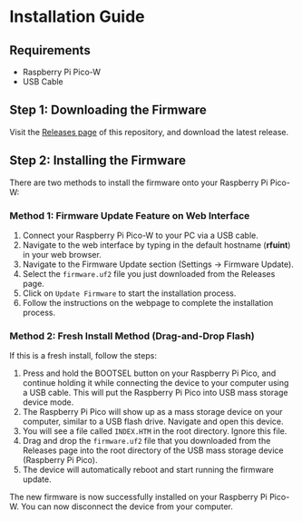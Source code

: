 # Installation Guide

## Requirements

- Raspberry Pi Pico-W
- USB Cable

## Step 1: Downloading the Firmware

Visit the [Releases page](https://github.com/Papa-DMan/pico_rfu/releases) of this repository, and download the latest release.

## Step 2: Installing the Firmware

There are two methods to install the firmware onto your Raspberry Pi Pico-W:

### Method 1: Firmware Update Feature on Web Interface

1. Connect your Raspberry Pi Pico-W to your PC via a USB cable.
2. Navigate to the web interface by typing in the default hostname (**rfuint**) in your web browser.
3. Navigate to the Firmware Update section (Settings -> Firmware Update).
4. Select the `firmware.uf2` file you just downloaded from the Releases page.
5. Click on `Update Firmware` to start the installation process.
6. Follow the instructions on the webpage to complete the installation process.

### Method 2: Fresh Install Method (Drag-and-Drop Flash)

If this is a fresh install, follow the steps:

1. Press and hold the BOOTSEL button on your Raspberry Pi Pico, and continue holding it while connecting the device to your computer using a USB cable. This will put the Raspberry Pi Pico into USB mass storage device mode.
2. The Raspberry Pi Pico will show up as a mass storage device on your computer, similar to a USB flash drive. Navigate and open this device.
3. You will see a file called `INDEX.HTM` in the root directory. Ignore this file.
4. Drag and drop the `firmware.uf2` file that you downloaded from the Releases page into the root directory of the USB mass storage device (Raspberry Pi Pico).
5. The device will automatically reboot and start running the firmware update.

The new firmware is now successfully installed on your Raspberry Pi Pico-W. You can now disconnect the device from your computer.

